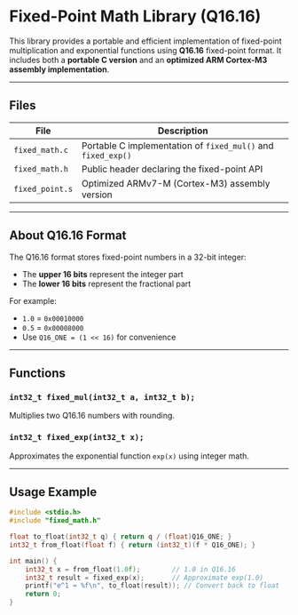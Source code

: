 #  Fixed-Point Math Library (Q16.16)

This library provides a portable and efficient implementation of fixed-point multiplication and exponential functions using **Q16.16** fixed-point format. It includes both a **portable C version** and an **optimized ARM Cortex-M3 assembly implementation**.

---

##  Files

| File            | Description                                      |
|-----------------|--------------------------------------------------|
| `fixed_math.c`  | Portable C implementation of `fixed_mul()` and `fixed_exp()` |
| `fixed_math.h`  | Public header declaring the fixed-point API      |
| `fixed_point.s` | Optimized ARMv7-M (Cortex-M3) assembly version   |

---

##  About Q16.16 Format

The Q16.16 format stores fixed-point numbers in a 32-bit integer:
- The **upper 16 bits** represent the integer part
- The **lower 16 bits** represent the fractional part

For example:
- `1.0` = `0x00010000`
- `0.5` = `0x00008000`
- Use `Q16_ONE = (1 << 16)` for convenience

---

##  Functions

### `int32_t fixed_mul(int32_t a, int32_t b);`

Multiplies two Q16.16 numbers with rounding.

### `int32_t fixed_exp(int32_t x);`

Approximates the exponential function `exp(x)` using integer math.

---

##  Usage Example

```c
#include <stdio.h>
#include "fixed_math.h"

float to_float(int32_t q) { return q / (float)Q16_ONE; }
int32_t from_float(float f) { return (int32_t)(f * Q16_ONE); }

int main() {
    int32_t x = from_float(1.0f);        // 1.0 in Q16.16
    int32_t result = fixed_exp(x);       // Approximate exp(1.0)
    printf("e^1 ≈ %f\n", to_float(result)); // Convert back to float
    return 0;
}
